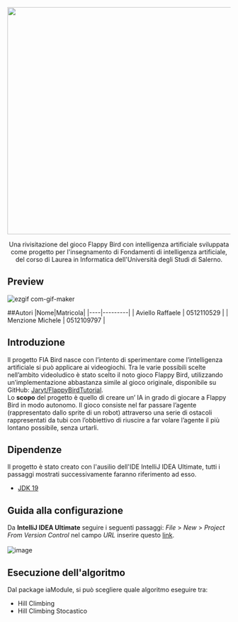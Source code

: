 <p align="center">
  <img src="https://github.com/raffaeleav/fia-bird/assets/114619463/2e8ea9ad-739f-4e58-98cb-70539385edf2" width ="512" heigth="120">
</p>

<p align="center">
  Una rivisitazione del gioco Flappy Bird con intelligenza artificiale sviluppata come progetto per l'insegnamento di Fondamenti di intelligenza artificiale, del corso di Laurea in Informatica dell'Università degli Studi di Salerno.
</p>

## Preview
![ezgif com-gif-maker](https://user-images.githubusercontent.com/16355437/216096523-34e72180-1b26-4527-8ccf-cd299a959f8b.gif)


##Autori
|Nome|Matricola|
|----|---------|
| Aviello Raffaele | 0512110529 |
| Menzione Michele | 0512109797 |


## Introduzione
Il progetto FIA Bird nasce con l’intento di sperimentare come l’intelligenza artificiale si può applicare ai videogiochi. Tra le varie possibili scelte nell’ambito videoludico è stato scelto il noto gioco Flappy Bird, utilizzando un’implementazione abbastanza simile al gioco originale, disponibile su GitHub: [Jaryt/FlappyBirdTutorial](https://github.com/Jaryt/FlappyBirdTutorial).<br>
Lo **scopo** del progetto è quello di creare un’ IA in grado di giocare a Flappy Bird in modo autonomo.
Il gioco consiste nel far passare l’agente (rappresentato dallo sprite di un robot) attraverso una serie di ostacoli rappresentati da tubi con l’obbiettivo di riuscire a far volare l’agente il più lontano possibile, senza urtarli.


## Dipendenze
Il progetto è stato creato con l'ausilio dell'IDE IntelliJ IDEA Ultimate, tutti i passaggi mostrati successivamente faranno riferimento ad esso.
- [JDK 19](https://www.oracle.com/java/technologies/downloads/#java19 "JDK 19")

## Guida alla configurazione
Da **IntelliJ IDEA Ultimate** seguire i seguenti passaggi: *File* > *New* > *Project From Version Control* nel campo *URL* inserire questo [link](https://github.com/raffaeleav/progetto-fia-fia-bird).
<br>
<br>
![image](https://user-images.githubusercontent.com/16355437/215322368-34426ef0-d153-4296-a851-926bfdfed0c0.png)
<br>

## Esecuzione dell'algoritmo
Dal package iaModule, si può scegliere quale algoritmo eseguire tra:
- Hill Climbing
- Hill Climbing Stocastico
